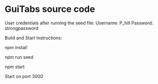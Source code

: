 # GuiTabs source code

User credentials after running the seed file:
Username: P_hill
Password: strongpassword

Build and Start Instructions:

npm install

npm run seed

npm start

Start on port 3000
